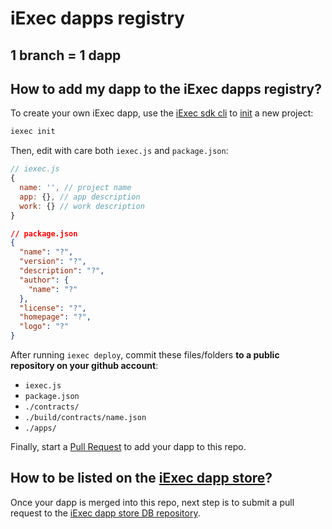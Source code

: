 # iExec dapps registry

## 1 branch = 1 dapp

## How to add my dapp to the iExec dapps registry?

To create your own iExec dapp, use the [iExec sdk cli](https://github.com/iExecBlockchainComputing/iexec-sdk) to [init](https://github.com/iExecBlockchainComputing/iexec-dapps-registry/tree/init) a new project:

```bash
iexec init
```

Then, edit with care both `iexec.js` and `package.json`:

```js
// iexec.js
{
  name: '', // project name
  app: {}, // app description
  work: {} // work description
}
```

```json
// package.json
{
  "name": "?",
  "version": "?",
  "description": "?",
  "author": {
    "name": "?"
  },
  "license": "?",
  "homepage": "?",
  "logo": "?"
}
```

After running `iexec deploy`, commit these files/folders **to a public repository on your github account**:

* `iexec.js`
* `package.json`
* `./contracts/`
* `./build/contracts/name.json`
* `./apps/`

Finally, start a [Pull Request](https://github.com/iExecBlockchainComputing/iexec-dapp-samples/pulls) to add your dapp to this repo.

## How to be listed on the [iExec dapp store](https://dapps.iex.ec/)?

Once your dapp is merged into this repo, next step is to submit a pull request to the [iExec dapp store DB repository](https://github.com/iExecBlockchainComputing/iexec-dapps-store-db).
